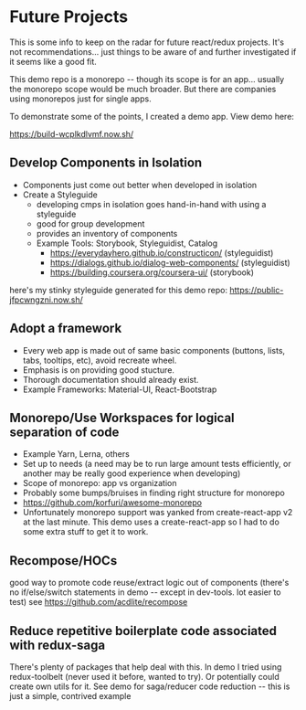 # Future Projects

This is some info to keep on the radar for future react/redux projects. It's not recommendations... just things to be aware of and further investigated if it seems like a good fit. 

This demo repo is a monorepo -- though its scope is for an app... usually the monorepo scope would be much broader. But there are companies using monorepos just for single apps.

To demonstrate some of the points, I created a demo app. View demo here:

https://build-wcplkdlvmf.now.sh/

## Develop Components in Isolation
  * Components just come out better when developed in isolation
  * Create a Styleguide
    * developing cmps in isolation goes hand-in-hand with using a styleguide
    * good for group development
    * provides an inventory of components
    * Example Tools: Storybook, Styleguidist, Catalog
       * https://everydayhero.github.io/constructicon/ (styleguidist)
       * https://dialogs.github.io/dialog-web-components/ (styleguidist)
       * https://building.coursera.org/coursera-ui/ (storybook)
       
here's my stinky styleguide generated for this demo repo: 
https://public-jfpcwngzni.now.sh/

## Adopt a framework
  * Every web app is made out of same basic components (buttons, lists, tabs, tooltips, etc), avoid recreate wheel.
  * Emphasis is on providing good stucture.
  * Thorough documentation should already exist.
  * Example Frameworks: Material-UI, React-Bootstrap
  
## Monorepo/Use Workspaces for logical separation of code
  * Example Yarn, Lerna, others
  * Set up to needs (a need may be to run large amount tests efficiently, or another may be really good experience when developing)
  * Scope of monorepo: app vs organization
  * Probably some bumps/bruises in finding right structure for monorepo
  * https://github.com/korfuri/awesome-monorepo
  * Unfortunately monorepo support was yanked from create-react-app v2 at the last minute. This demo uses a create-react-app so I had to do some extra stuff to get it to work.
  
 ## Recompose/HOCs
 good way to promote code reuse/extract logic out of components (there's no if/else/switch statements in demo -- except in dev-tools. lot easier to test)
 see https://github.com/acdlite/recompose
 
 ## Reduce repetitive boilerplate code associated with redux-saga
 There's plenty of packages that help deal with this. In demo I tried using redux-toolbelt (never used it before, wanted to try). Or potentially could create own utils for it. See demo for saga/reducer code reduction -- this is just a simple, contrived example
 
 
